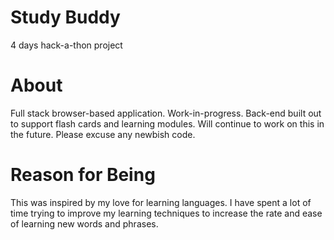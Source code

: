 # Study Buddy

4 days hack-a-thon project

# About

Full stack browser-based application. Work-in-progress. Back-end built out to support flash cards and learning modules. Will continue to work on this in the future. Please excuse any newbish code.

# Reason for Being

This was inspired by my love for learning languages. I have spent a lot of time trying to improve my learning techniques to increase the rate and ease of learning new words and phrases.
